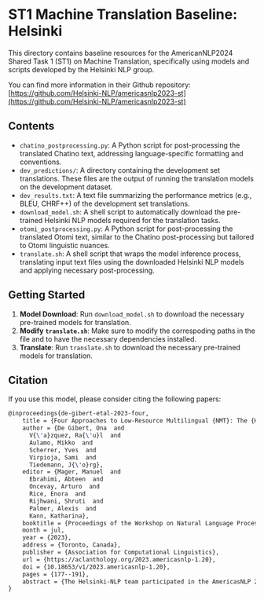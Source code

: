 # ST1 Machine Translation Baseline: Helsinki

This directory contains baseline resources for the AmericanNLP2024 Shared Task 1 (ST1) on Machine Translation, specifically using models and scripts developed by the Helsinki NLP group.

You can find more information in their Github repository: [https://github.com/Helsinki-NLP/americasnlp2023-st](https://github.com/Helsinki-NLP/americasnlp2023-st)

## Contents

- `chatino_postprocessing.py`: A Python script for post-processing the translated Chatino text, addressing language-specific formatting and conventions.
- `dev_predictions/`: A directory containing the development set translations. These files are the output of running the translation models on the development dataset.
- `dev_results.txt`: A text file summarizing the performance metrics (e.g., BLEU, CHRF++) of the development set translations.
- `download_model.sh`: A shell script to automatically download the pre-trained Helsinki NLP models required for the translation tasks.
- `otomi_postprocessing.py`: A Python script for post-processing the translated Otomi text, similar to the Chatino post-processing but tailored to Otomi linguistic nuances.
- `translate.sh`: A shell script that wraps the model inference process, translating input text files using the downloaded Helsinki NLP models and applying necessary post-processing.

## Getting Started

1. **Model Download**: Run `download_model.sh` to download the necessary pre-trained models for translation.
2. **Modify `translate.sh`**: Make sure to modify the correspoding paths in the file and to have the necessary dependencies installed.
3. **Translate**:  Run `translate.sh` to download the necessary pre-trained models for translation.

## Citation

If you use this model, please consider citing the following papers:

```latex
@inproceedings{de-gibert-etal-2023-four,
    title = {Four Approaches to Low-Resource Multilingual {NMT}: The {H}elsinki Submission to the {A}mericas{NLP} 2023 Shared Task},
    author = {De Gibert, Ona  and
      V{\'a}zquez, Ra{\'u}l  and
      Aulamo, Mikko  and
      Scherrer, Yves  and
      Virpioja, Sami  and
      Tiedemann, J{\'o}rg},
    editor = {Mager, Manuel  and
      Ebrahimi, Abteen  and
      Oncevay, Arturo  and
      Rice, Enora  and
      Rijhwani, Shruti  and
      Palmer, Alexis  and
      Kann, Katharina},
    booktitle = {Proceedings of the Workshop on Natural Language Processing for Indigenous Languages of the Americas (AmericasNLP)},
    month = jul,
    year = {2023},
    address = {Toronto, Canada},
    publisher = {Association for Computational Linguistics},
    url = {https://aclanthology.org/2023.americasnlp-1.20},
    doi = {10.18653/v1/2023.americasnlp-1.20},
    pages = {177--191},
    abstract = {The Helsinki-NLP team participated in the AmericasNLP 2023 Shared Task with 6 submissions for all 11 language pairs arising from 4 different multilingual systems. We provide a detailed look at the work that went into collecting and preprocessing the data that led to our submissions. We explore various setups for multilingual Neural Machine Translation (NMT), namely knowledge distillation and transfer learning, multilingual NMT including a high-resource language (English), language-specific fine-tuning, and multilingual NMT exclusively using low-resource data. Our multilingual Model B ranks first in 4 out of the 11 language pairs.},
}
```